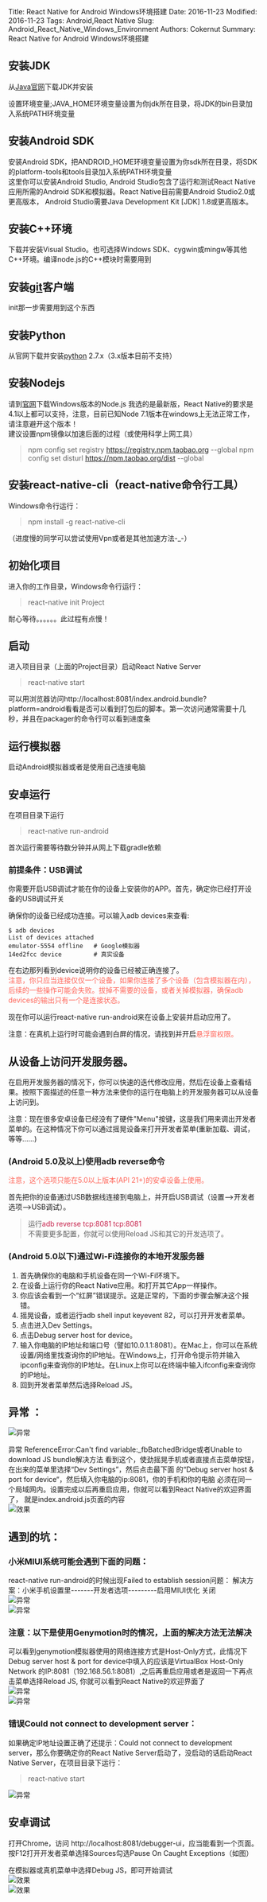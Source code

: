 Title: React Native for Android Windows环境搭建
Date: 2016-11-23
Modified: 2016-11-23
Tags: Android,React Native
Slug: Android_React_Native_Windows_Environment
Authors: Cokernut
Summary: React Native for Android Windows环境搭建

## 安装JDK

从[Java官网](http://www.oracle.com/technetwork/cn/java/javase/downloads/jdk8-downloads-2133151-zhs.html)下载JDK并安装

设置环境变量;JAVA_HOME环境变量设置为你jdk所在目录，将JDK的bin目录加入系统PATH环境变量

## 安装Android SDK

安装Android SDK，把ANDROID_HOME环境变量设置为你sdk所在目录，将SDK的platform-tools和tools目录加入系统PATH环境变量  
这里你可以安装Android Studio, Android Studio包含了运行和测试React Native应用所需的Android SDK和模拟器。React Native目前需要Android Studio2.0或更高版本，
Android Studio需要Java Development Kit [JDK] 1.8或更高版本。

## 安装C++环境

下载并安装Visual Studio。也可选择Windows SDK、cygwin或mingw等其他C++环境。编译node.js的C++模块时需要用到

## 安装[git](https://git-scm.com/downloads)客户端

init那一步需要用到这个东西  

## 安装Python

从官网下载并安装[python](https://www.python.org/downloads/) 2.7.x（3.x版本目前不支持）

## 安装Nodejs

请到[官网](https://nodejs.org/en/)下载Windows版本的Node.js
我选的是最新版，React Native的要求是4.1以上都可以支持，注意，目前已知Node 7.1版本在windows上无法正常工作，请注意避开这个版本！  
建议设置npm镜像以加速后面的过程（或使用科学上网工具）
> npm config set registry https://registry.npm.taobao.org --global
> npm config set disturl https://npm.taobao.org/dist --global  
## 安装react-native-cli（react-native命令行工具）

Windows命令行运行：
> npm install -g react-native-cli  

（进度慢的同学可以尝试使用Vpn或者是其他加速方法-_-）  

## 初始化项目

进入你的工作目录，Windows命令行运行：

> react-native init Project  

耐心等待。。。。。。此过程有点慢！

## 启动

进入项目目录（上面的Project目录）启动React Native Server
> react-native start  

可以用浏览器访问http://localhost:8081/index.android.bundle?platform=android看看是否可以看到打包后的脚本。第一次访问通常需要十几秒，并且在packager的命令行可以看到进度条

## 运行模拟器

启动Android模拟器或者是使用自己连接电脑  

## 安卓运行

在项目目录下运行
> react-native run-android  

首次运行需要等待数分钟并从网上下载gradle依赖
### 前提条件：USB调试

你需要开启USB调试才能在你的设备上安装你的APP。首先，确定你已经打开设备的USB调试开关

确保你的设备已经成功连接。可以输入adb devices来查看:
```
$ adb devices
List of devices attached
emulator-5554 offline   # Google模拟器
14ed2fcc device         # 真实设备
```
在右边那列看到device说明你的设备已经被正确连接了。  
<font color="#ff6559">注意，你只应当连接仅仅一个设备，如果你连接了多个设备（包含模拟器在内），
后续的一些操作可能会失败。拔掉不需要的设备，或者关掉模拟器，确保adb devices的输出只有一个是连接状态。</font>

现在你可以运行react-native run-android来在设备上安装并启动应用了。

注意：在真机上运行时可能会遇到白屏的情况，请找到并开启<font color="#ff6559">悬浮窗权限。</font>

## 从设备上访问开发服务器。

在启用开发服务器的情况下，你可以快速的迭代修改应用，然后在设备上查看结果。按照下面描述的任意一种方法来使你的运行在电脑上的开发服务器可以从设备上访问到。

注意：现在很多安卓设备已经没有了硬件"Menu"按键，这是我们用来调出开发者菜单的。在这种情况下你可以通过摇晃设备来打开开发者菜单(重新加载、调试，等等……)  

### (Android 5.0及以上)使用adb reverse命令

<font color="#ff6559">注意，这个选项只能在5.0以上版本(API 21+)的安卓设备上使用。</font>

首先把你的设备通过USB数据线连接到电脑上，并开启USB调试（设置-->开发者选项-->USB调试）。

> 运行<font color="#c7254e">adb reverse tcp:8081 tcp:8081</font>  
> 不需要更多配置，你就可以使用Reload JS和其它的开发选项了。  

### (Android 5.0以下)通过Wi-Fi连接你的本地开发服务器  
1. 首先确保你的电脑和手机设备在同一个Wi-Fi环境下。
2. 在设备上运行你的React Native应用。和打开其它App一样操作。
3. 你应该会看到一个“红屏”错误提示。这是正常的，下面的步骤会解决这个报错。
4. 摇晃设备，或者运行adb shell input keyevent 82，可以打开开发者菜单。
5. 点击进入Dev Settings。
6. 点击Debug server host for device。
7. 输入你电脑的IP地址和端口号（譬如10.0.1.1:8081）。在Mac上，你可以在系统设置/网络里找查询你的IP地址。在Windows上，打开命令提示符并输入ipconfig来查询你的IP地址。在Linux上你可以在终端中输入ifconfig来查询你的IP地址。
8. 回到开发者菜单然后选择Reload JS。  

## 异常 ：
![异常](images/Android/Android_React_Native_Windows_Environment/1.png "异常")  
 
异常 ReferenceError:Can't find variable:_fbBatchedBridge或者Unable to download JS bundle解决方法
看到这个，使劲摇晃手机或者直接点击菜单按钮，在出来的菜单里选择“Dev Settings”，然后点击最下面
的“Debug server host & port for device“，然后填入你电脑的ip:8081，你的手机和你的电脑
必须在同一个局域网内。设置完成以后再重启应用，你就可以看到React Native的欢迎界面了，
就是index.android.js页面的内容  
![效果](images/Android/Android_React_Native_Windows_Environment/2.png "效果")  

## 遇到的坑：

### 小米MIUI系统可能会遇到下面的问题：
react-native run-android的时候出现Failed to establish session问题：
解决方案：小米手机设置里-------开发者选项---------启用MIUI优化 关闭  
![异常](images/Android/Android_React_Native_Windows_Environment/3.png "异常")    
![异常](images/Android/Android_React_Native_Windows_Environment/4.png "异常")  
### 注意：以下是使用Genymotion时的情况，上面的解决方法无法解决
可以看到genymotion模拟器使用的网络连接方式是Host-Only方式，此情况下
Debug server host & port for device中填入的应该是VirtualBox Host-Only Network
的IP:8081（192.168.56.1:8081）,之后再重启应用或者是返回一下再点击菜单选择Reload JS,
你就可以看到React Native的欢迎界面了  
![异常](images/Android/Android_React_Native_Windows_Environment/5.png "异常")   
![异常](images/Android/Android_React_Native_Windows_Environment/6.png "异常") 

### 错误Could not connect to development server：
如果确定IP地址设置正确了还提示：Could not connect to development server，那么你要确定你的React Native Server启动了，没启动的话启动React Native Server，在项目目录下运行：
> react-native start  

![异常](images/Android/Android_React_Native_Windows_Environment/7.png "异常")   

## 安卓调试

打开Chrome，访问 http://localhost:8081/debugger-ui，应当能看到一个页面。按F12打开开发者菜单选择Sources勾选Pause On Caught Exceptions（如图）

在模拟器或真机菜单中选择Debug JS，即可开始调试  
![效果](images/Android/Android_React_Native_Windows_Environment/8.png "效果")  
![效果](images/Android/Android_React_Native_Windows_Environment/9.png "效果")  



